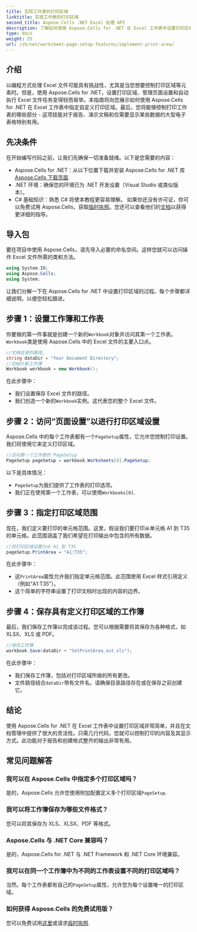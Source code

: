 ```yaml
---
title: 实现工作表的打印区域
linktitle: 实现工作表的打印区域
second_title: Aspose.Cells .NET Excel 处理 API
description: 了解如何使用 Aspose.Cells for .NET 在 Excel 工作表中设置打印区域。分步指南可帮助您控制工作簿中的打印部分。
type: docs
weight: 25
url: /zh/net/worksheet-page-setup-features/implement-print-area/
---
```

## 介绍
以编程方式处理 Excel 文件可能具有挑战性，尤其是当您想要控制打印区域等元素时。但是，使用 Aspose.Cells for .NET，设置打印区域、管理页面设置和自动执行 Excel 文件任务变得轻而易举。本指南将向您展示如何使用 Aspose.Cells for .NET 在 Excel 工作表中指定自定义打印区域。最后，您将能够控制打印工作表的哪些部分 - 这项技能对于报告、演示文稿和仅需要显示某些数据的大型电子表格特别有用。
## 先决条件
在开始编写代码之前，让我们先确保一切准备就绪。以下是您需要的内容：
- Aspose.Cells for .NET：从以下位置下载并安装 Aspose.Cells for .NET 库[Aspose.Cells 下载页面](https://releases.aspose.com/cells/net/).
- .NET 环境：确保您的环境已为 .NET 开发设置（Visual Studio 或类似版本）。
- C# 基础知识：熟悉 C# 将使本教程更容易理解。
如果你还没有许可证，你可以免费试用 Aspose.Cells，获取[临时执照](https://purchase.aspose.com/temporary-license/)。您还可以查看他们的[文档](https://reference.aspose.com/cells/net/)以获得更详细的指导。
## 导入包
要在项目中使用 Aspose.Cells，请先导入必要的命名空间。这样您就可以访问操作 Excel 文件所需的类和方法。
```csharp
using System.IO;
using Aspose.Cells;
using System;
```
让我们分解一下在 Aspose.Cells for .NET 中设置打印区域的过程。每个步骤都详细说明，以便您轻松跟进。
## 步骤 1：设置工作簿和工作表
你要做的第一件事就是创建一个新的`Workbook`对象并访问其第一个工作表。`Workbook`类是使用 Aspose.Cells 中的 Excel 文件的主要入口点。
```csharp
//文档目录的路径。
string dataDir = "Your Document Directory";
//初始化新工作簿
Workbook workbook = new Workbook();
```
在此步骤中：
- 我们设置保存 Excel 文件的路径。
- 我们创造一个新的`Workbook`实例。这代表您的整个 Excel 文件。
## 步骤 2：访问“页面设置”以进行打印区域设置
Aspose.Cells 中的每个工作表都有一个`PageSetup`属性，它允许您控制打印设置。我们将使用它来定义打印区域。
```csharp
//访问第一个工作表的 PageSetup
PageSetup pageSetup = workbook.Worksheets[0].PageSetup;
```
以下是具体情况：
- `PageSetup`为我们提供了工作表的打印选项。
- 我们正在使用第一个工作表，可以使用`Workbooks[0]`.
## 步骤 3：指定打印区域范围
现在，我们定义要打印的单元格范围。这里，假设我们要打印从单元格 A1 到 T35 的单元格。此范围涵盖了我们希望在打印输出中包含的所有数据。
```csharp
//将打印区域设置为从 A1 到 T35
pageSetup.PrintArea = "A1:T35";
```
在此步骤中：
- 这`PrintArea`属性允许我们指定单元格范围。此范围使用 Excel 样式引用定义（例如“A1:T35”）。
- 这个简单的字符串设置了打印文档时出现的内容的边界。
## 步骤 4：保存具有定义打印区域的工作簿
最后，我们保存工作簿以完成该过程。您可以根据需要将其保存为各种格式，如 XLSX、XLS 或 PDF。
```csharp
//保存工作簿
workbook.Save(dataDir + "SetPrintArea_out.xls");
```
在此步骤中：
- 我们保存工作簿，包括对打印区域所做的所有更改。
- 文件路径结合`dataDir`带有文件名。请确保目录路径存在或在保存之前创建它。
## 结论
使用 Aspose.Cells for .NET 在 Excel 工作表中设置打印区域非常简单，并且在文档管理中提供了很大的灵活性。只需几行代码，您就可以控制打印的内容及其显示方式。此功能对于报告和创建格式整齐的输出非常有用。
## 常见问题解答
### 我可以在 Aspose.Cells 中指定多个打印区域吗？  
是的，Aspose.Cells 允许您使用附加配置定义多个打印区域`PageSetup`.
### 我可以将工作簿保存为哪些文件格式？  
您可以将其保存为 XLS、XLSX、PDF 等格式。
### Aspose.Cells 与 .NET Core 兼容吗？  
是的，Aspose.Cells for .NET 与 .NET Framework 和 .NET Core 环境兼容。
### 我可以在同一个工作簿中为不同的工作表设置不同的打印区域吗？  
当然。每个工作表都有自己的`PageSetup`属性，允许您为每个设置唯一的打印区域。
### 如何获得 Aspose.Cells 的免费试用版？  
您可以免费试用[这里](https://releases.aspose.com/)或请求[临时执照](https://purchase.aspose.com/temporary-license/).
